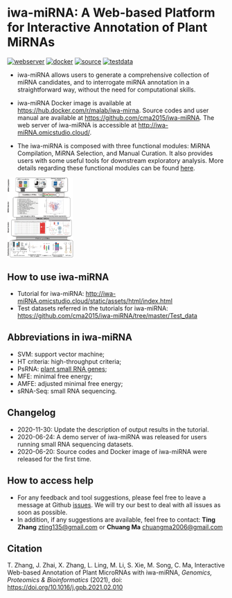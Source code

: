 
# iwa-miRNA:  A Web-based Platform for Interactive Annotation of Plant MiRNAs

[![webserver](https://img.shields.io/badge/Web_server-ready-red.svg)](http://iwa-miRNA.omicstudio.cloud/) [![docker](https://img.shields.io/badge/Docker_image-ready-red.svg)](https://hub.docker.com/r/malab/iwa-mirna/) [![source](https://img.shields.io/badge/Source_code-support-blue.svg)](https://github.com/cma2015/iwa-miRNA/tree/master/Source_code) [![testdata](https://img.shields.io/badge/Test_data-support-blue.svg)](https://github.com/cma2015/iwa-miRNA/tree/master/Test_data)

- iwa-miRNA allows users to generate a comprehensive collection of miRNA candidates, and to interrogate miRNA annotation in a straightforward way, without the need for computational skills.

- iwa-miRNA Docker image is available at https://hub.docker.com/r/malab/iwa-mirna. Source codes and user manual are available at https://github.com/cma2015/iwa-miRNA. The web server of iwa-miRNA is accessible at http://iwa-miRNA.omicstudio.cloud/.

- The iwa-miRNA is composed with three functional modules: MiRNA Compilation, MiRNA Selection, and Manual Curation. It also provides users with some useful tools for downstream exploratory analysis. More details regarding these functional modules can be found [here](https://github.com/cma2015/iwa-miRNA/blob/master/Tutorials/Modules.md).

<img src="Tutorials/_images/Graphical_summary.png" alt="Graphical summary of iwa-miRNA" style="zoom:18%">

## How to use iwa-miRNA

- Tutorial for iwa-miRNA: http://iwa-miRNA.omicstudio.cloud/static/assets/html/index.html
- Test datasets referred in the tutorials for iwa-miRNA: https://github.com/cma2015/iwa-miRNA/tree/master/Test_data

## Abbreviations in iwa-miRNA

- SVM: support vector machine;
- HT criteria: high-throughput criteria;
- PsRNA: [plant small RNA genes](http://plantsmallrnagenes.science.psu.edu/);
- MFE: minimal free energy;
- AMFE: adjusted minimal free energy;
- sRNA-Seq: small RNA sequencing.

## Changelog

- 2020-11-30: Update the description of output results in the tutorial.
- 2020-06-24: A demo server of iwa-miRNA was released for users running small RNA sequencing datasets.
- 2020-06-20: Source codes and Docker image of iwa-miRNA were released for the first time.

## How to access help

- For any feedback and tool suggestions, please feel free to leave a message at Github [issues](https://github.com/cma2015/iwa-miRNA/issues). We will try our best to deal with all issues as soon as possible.
- In addition, if any suggestions are available, feel free to contact: **Ting Zhang** [zting135@gmail.com](mailto:zting135@gmail.com) or **Chuang Ma** [chuangma2006@gmail.com](mailto:chuangma2006@gmail.com)

## Citation

T. Zhang, J. Zhai, X. Zhang, L. Ling, M. Li, S. Xie, M. Song, C. Ma, Interactive Web-based Annotation of Plant MicroRNAs with iwa-miRNA, *Genomics, Proteomics & Bioinformatics* (2021), doi: https://doi.org/10.1016/j.gpb.2021.02.010
